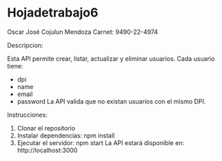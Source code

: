 # Hojadetrabajo6

Oscar José Cojulun Mendoza Carnet: 9490-22-4974

Descripcion:

Esta API permite crear, listar, actualizar y eliminar usuarios. Cada usuario tiene:
- dpi
- name
- email
- password
La API valida que no existan usuarios con el mismo DPI.

Instrucciones:

1. Clonar el repositorio
2. Instalar dependencias:
npm install
3. Ejecutar el servidor:
npm start
La API estará disponible en: http://localhost:3000
